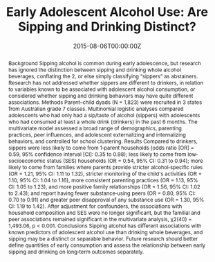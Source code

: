 ﻿---
title: "Early Adolescent Alcohol Use: Are Sipping and Drinking Distinct?"
authors:
- Monika Wadolowski
- Delyse Hutchinson
- Raimondo Bruno
- Alexandra Aiken
- admin
- Tim Slade
- Jake Najman
- Kypros Kypri
- Nyanda McBride
- Richard P Mattick
date: "2015-08-06T00:00:00Z"
publishDate: "2015-08-06T00:00:00Z"
doi: "10.1111/acer.12826"
url_source: "https://onlinelibrary.wiley.com/doi/full/10.1111/acer.12826"
abstract: "Background
Sipping alcohol is common during early adolescence, but research has ignored the distinction between sipping and drinking whole alcohol beverages, conflating the 2, or else simply classifying “sippers” as abstainers. Research has not addressed whether sippers are different to drinkers, in relation to variables known to be associated with adolescent alcohol consumption, or considered whether sipping and drinking behaviors may have quite different associations.
Methods
Parent–child dyads (N = 1,823) were recruited in 3 states from Australian grade 7 classes. Multinomial logistic analyses compared adolescents who had only had a sip/taste of alcohol (sippers) with adolescents who had consumed at least a whole drink (drinkers) in the past 6 months. The multivariate model assessed a broad range of demographics, parenting practices, peer influences, and adolescent externalizing and internalizing behaviors, and controlled for school clustering.
Results
Compared to drinkers, sippers were less likely to come from 1‐parent households (odds ratio [OR] = 0.59, 95% confidence interval [CI]: 0.35 to 0.98); less likely to come from low‐socioeconomic status (SES) households (OR = 0.54, 95% CI: 0.31 to 0.94); more likely to come from families where parents provide stricter alcohol‐specific rules (OR = 1.21, 95% CI: 1.11 to 1.32), stricter monitoring of the child's activities (OR = 1.10, 95% CI: 1.04 to 1.16), more consistent parenting practices (OR = 1.13, 95% CI: 1.05 to 1.23), and more positive family relationships (OR = 1.56, 95% CI: 1.02 to 2.43); and report having fewer substance‐using peers (OR = 0.80, 95% CI: 0.70 to 0.91) and greater peer disapproval of any substance use (OR = 1.30, 95% CI: 1.19 to 1.42). After adjustment for confounders, the associations with household composition and SES were no longer significant, but the familial and peer associations remained significant in the multivariate analysis, χ2(40) = 1,493.06, p < 0.001.
Conclusions
Sipping alcohol has different associations with known predictors of adolescent alcohol use than drinking whole beverages, and sipping may be a distinct or separable behavior. Future research should better define quantities of early consumption and assess the relationship between early sipping and drinking on long‐term outcomes separately."
featured: false
image:
  caption: 'Image credit: [**stayathomemum.com.au**]'
  focal_point: ""
  preview_only: false
projects:
- APSALS
publication: 'Alcoholism Clinical & Experimental Research 39(9)'
publication_short: ""
publication_types:
- "2"
summary: Analysis of the difference between parental supply of sips and whole drinks in early adolescence.
tags:
- Alcohol
- Adolescence
- Longitudinal cohort study
---
